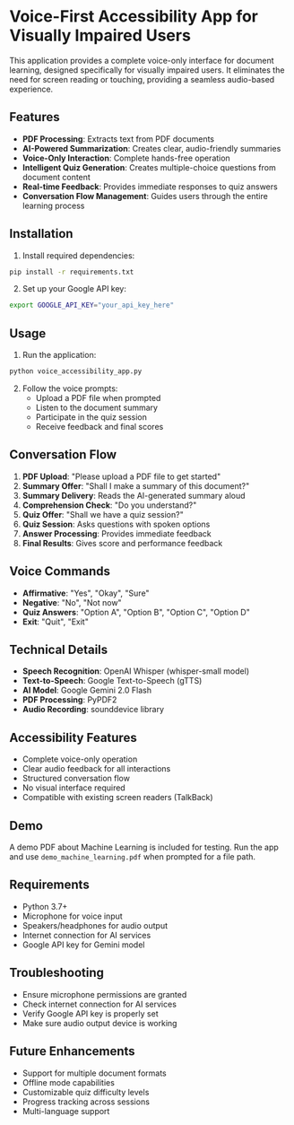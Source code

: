 # Voice-First Accessibility App for Visually Impaired Users

This application provides a complete voice-only interface for document learning, designed specifically for visually impaired users. It eliminates the need for screen reading or touching, providing a seamless audio-based experience.

## Features

- **PDF Processing**: Extracts text from PDF documents
- **AI-Powered Summarization**: Creates clear, audio-friendly summaries
- **Voice-Only Interaction**: Complete hands-free operation
- **Intelligent Quiz Generation**: Creates multiple-choice questions from document content
- **Real-time Feedback**: Provides immediate responses to quiz answers
- **Conversation Flow Management**: Guides users through the entire learning process

## Installation

1. Install required dependencies:
```bash
pip install -r requirements.txt
```

2. Set up your Google API key:
```bash
export GOOGLE_API_KEY="your_api_key_here"
```

## Usage

1. Run the application:
```bash
python voice_accessibility_app.py
```

2. Follow the voice prompts:
   - Upload a PDF file when prompted
   - Listen to the document summary
   - Participate in the quiz session
   - Receive feedback and final scores

## Conversation Flow

1. **PDF Upload**: "Please upload a PDF file to get started"
2. **Summary Offer**: "Shall I make a summary of this document?"
3. **Summary Delivery**: Reads the AI-generated summary aloud
4. **Comprehension Check**: "Do you understand?"
5. **Quiz Offer**: "Shall we have a quiz session?"
6. **Quiz Session**: Asks questions with spoken options
7. **Answer Processing**: Provides immediate feedback
8. **Final Results**: Gives score and performance feedback

## Voice Commands

- **Affirmative**: "Yes", "Okay", "Sure"
- **Negative**: "No", "Not now"
- **Quiz Answers**: "Option A", "Option B", "Option C", "Option D"
- **Exit**: "Quit", "Exit"

## Technical Details

- **Speech Recognition**: OpenAI Whisper (whisper-small model)
- **Text-to-Speech**: Google Text-to-Speech (gTTS)
- **AI Model**: Google Gemini 2.0 Flash
- **PDF Processing**: PyPDF2
- **Audio Recording**: sounddevice library

## Accessibility Features

- Complete voice-only operation
- Clear audio feedback for all interactions
- Structured conversation flow
- No visual interface required
- Compatible with existing screen readers (TalkBack)

## Demo

A demo PDF about Machine Learning is included for testing. Run the app and use `demo_machine_learning.pdf` when prompted for a file path.

## Requirements

- Python 3.7+
- Microphone for voice input
- Speakers/headphones for audio output
- Internet connection for AI services
- Google API key for Gemini model

## Troubleshooting

- Ensure microphone permissions are granted
- Check internet connection for AI services
- Verify Google API key is properly set
- Make sure audio output device is working

## Future Enhancements

- Support for multiple document formats
- Offline mode capabilities
- Customizable quiz difficulty levels
- Progress tracking across sessions
- Multi-language support
